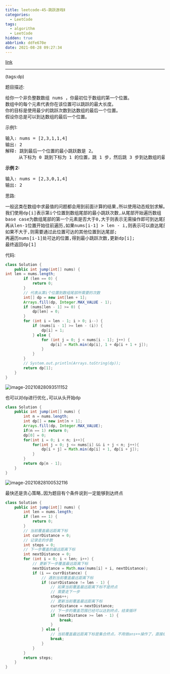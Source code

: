 ```yaml
---
title: leetcode-45-跳跃游戏Ⅱ
categories:
  - LeetCode
tags:
  - algorithm
  - LeetCode
hidden: true
abbrlink: ddfe670e
date: 2021-08-28 09:27:34
---
```


[link](https://leetcode-cn.com/problems/jump-game-ii/)

<hr/>

(tags:dp)

题目描述:

<pre>
给你一个非负整数数组 nums ，你最初位于数组的第一个位置。
数组中的每个元素代表你在该位置可以跳跃的最大长度。
你的目标是使用最少的跳跃次数到达数组的最后一个位置。
假设你总是可以到达数组的最后一个位置。
</pre>

示例1:

<pre>
输入: nums = [2,3,1,1,4]
输出: 2
解释: 跳到最后一个位置的最小跳跃数是 2。
     从下标为 0 跳到下标为 1 的位置，跳 1 步，然后跳 3 步到达数组的最后一个位置。
</pre>

**示例 2:**

<pre>
输入: nums = [2,3,0,1,4]
输出: 2
</pre>

思路:

<pre>
一般这类在数组中求最值的问题都会用到前面计算的结果,所以使用动态规划求解。
我们使用dp[i]表示第i个位置到数组尾部的最小跳跃次数,从尾部开始遍历数组
base case为数组尾部的第一个元素是否大于0,大于则表示无需操作即可到达尾部,dp[len] = 0;
再从len-1位置开始往前遍历,如果nums[i-1] > len - i,则表示可以直达尾部;
如果不大于,则需要通过此位置可达的其他位置到达尾部;
再遍历nums[i-1]处可达的位置,得到最小跳跃次数,更新dp[i];
最终返回dp[1]
</pre>

代码:

```java
class Solution {
    public int jump(int[] nums) {
int len = nums.length;
        if (len == 0) {
            return 0;
        }
        // 代表从第i个位置到数组尾部所需要的次数
        int[] dp = new int[len + 1];
        Arrays.fill(dp, Integer.MAX_VALUE - 1);
        if (nums[len - 1] >= 0) {
            dp[len] = 0;
        }
        for (int i = len - 1; i > 0; i--) {
            if (nums[i - 1] >= len - (i)) {
                dp[i] = 1;
            } else {
                for (int j = 0; j < nums[i - 1]; j++) {
                    dp[i] = Math.min(dp[i], 1 + dp[i + 1 + j]);
                }
            }
        }
        // System.out.println(Arrays.toString(dp));
        return dp[1];
    }
}
```

![image-20210828093511152](https://gitee.com/cao_ziqiang/img/raw/master/20210828093511.png)

<pre>
也可以对dp进行优化,可以从头开始dp
</pre>

```java
class Solution {
    public int jump(int[] nums) {
        int n = nums.length;
        int dp[] = new int[n + 1];
        Arrays.fill(dp, Integer.MAX_VALUE);
        if(n == 1) return 0;
        dp[0] = 0;
        for(int i = 0; i < n; i++){
            for(int j = 0; j <= nums[i] && i + j < n; j++){
                dp[i + j] = Math.min(dp[i] + 1, dp[i + j]);
            }
        }
        return dp[n - 1];
    }
}
```

![image-20210828100532116](https://gitee.com/cao_ziqiang/img/raw/master/20210828100532.png)

<pre>
最快还是贪心策略,因为题目有个条件说到一定能够到达终点
</pre>

```java
class Solution {
    public int jump(int[] nums) {
        int len = nums.length;
        if (len == 1) {
            return 0;
        }
        // 当前覆盖最远距离下标
        int currDistance = 0;
        // 记录走的步数
        int steps = 0;
        // 下一步覆盖的最远距离下标
        int nextDistance = 0;
        for (int i = 0; i < len; i++) {
            // 更新下一步覆盖最远距离下标
            nextDistance = Math.max(nums[i] + i, nextDistance);
            if (i == currDistance) {
                // 遇到当前覆盖最远距离下标
                if (currDistance != len - 1) {
                    // 如果当前覆盖最远距离下标不是终点
                    // 需要走下一步
                    steps++;
                    // 更新当前覆盖最远距离下标
                    currDistance = nextDistance;
                    // 下一步的覆盖范围已经可以达到终点，结束循环
                    if (nextDistance >= len - 1) {
                        break;
                    }
                } else {
                    // 当前覆盖最远距离下标是集合终点，不用做ans++操作了，直接结束
                    break;
                }
            }
        }
        return steps;
    }
}
```

